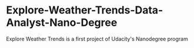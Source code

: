 # Explore-Weather-Trends-Data-Analyst-Nano-Degree
 Explore Weather Trends is a first project of Udacity's Nanodegree program

